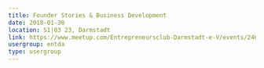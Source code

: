 ```yaml
---
title: Founder Stories & Business Development
date: 2018-01-30
location: S1|03 23, Darmstadt
link: https://www.meetup.com/Entrepreneursclub-Darmstadt-e-V/events/246991699/
usergroup: entda
type: usergroup
---
```

